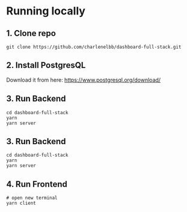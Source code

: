 # Running locally

## 1. Clone repo

```
git clone https://github.com/charlenelbb/dashboard-full-stack.git
```

## 2. Install PostgresQL

Download it from here: https://www.postgresql.org/download/

## 3. Run Backend

```
cd dashboard-full-stack
yarn
yarn server
```

## 3. Run Backend

```
cd dashboard-full-stack
yarn
yarn server
```

## 4. Run Frontend

```
# open new terminal
yarn client
```
